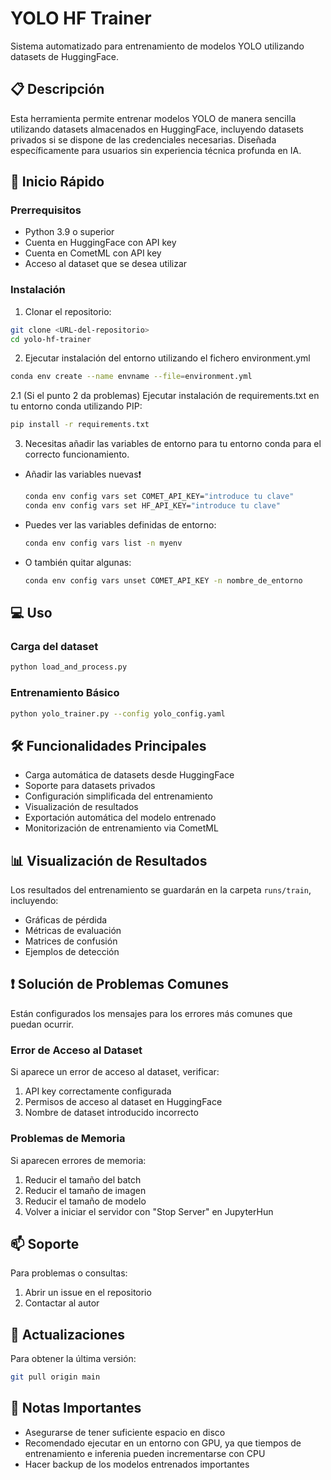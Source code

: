 # YOLO HF Trainer

Sistema automatizado para entrenamiento de modelos YOLO utilizando datasets de HuggingFace.

## 📋 Descripción
Esta herramienta permite entrenar modelos YOLO de manera sencilla utilizando datasets almacenados en HuggingFace, incluyendo datasets privados si se dispone de las credenciales necesarias. Diseñada específicamente para usuarios sin experiencia técnica profunda en IA.

## 🚀 Inicio Rápido

### Prerrequisitos
- Python 3.9 o superior
- Cuenta en HuggingFace con API key
- Cuenta en CometML con API key
- Acceso al dataset que se desea utilizar

### Instalación

1. Clonar el repositorio:
```bash
git clone <URL-del-repositorio>
cd yolo-hf-trainer
```

2. Ejecutar instalación del entorno utilizando el fichero environment.yml
```bash
conda env create --name envname --file=environment.yml
```

2.1 (Si el punto 2 da problemas) Ejecutar instalación de requirements.txt en tu entorno conda utilizando PIP:
```bash
pip install -r requirements.txt
```

3. Necesitas añadir las variables de entorno para tu entorno conda para el correcto funcionamiento.
* Añadir las variables nuevas❗
  ```bash
  conda env config vars set COMET_API_KEY="introduce tu clave"
  conda env config vars set HF_API_KEY="introduce tu clave"
  ```
* Puedes ver las variables definidas de entorno:
  ```bash
  conda env config vars list -n myenv
  ```
* O también quitar algunas:
  ```bash
  conda env config vars unset COMET_API_KEY -n nombre_de_entorno
  ```
  
## 💻 Uso

### Carga del dataset
```bash
python load_and_process.py
```

### Entrenamiento Básico
```bash
python yolo_trainer.py --config yolo_config.yaml
```

## 🛠️ Funcionalidades Principales
- Carga automática de datasets desde HuggingFace
- Soporte para datasets privados
- Configuración simplificada del entrenamiento
- Visualización de resultados
- Exportación automática del modelo entrenado
- Monitorización de entrenamiento via CometML

## 📊 Visualización de Resultados
Los resultados del entrenamiento se guardarán en la carpeta `runs/train`, incluyendo:
- Gráficas de pérdida
- Métricas de evaluación
- Matrices de confusión
- Ejemplos de detección

## ❗ Solución de Problemas Comunes
Están configurados los mensajes para los errores más comunes que puedan ocurrir.

### Error de Acceso al Dataset
Si aparece un error de acceso al dataset, verificar:
1. API key correctamente configurada
2. Permisos de acceso al dataset en HuggingFace
3. Nombre de dataset introducido incorrecto

### Problemas de Memoria
Si aparecen errores de memoria:
1. Reducir el tamaño del batch
2. Reducir el tamaño de imagen
3. Reducir el tamaño de modelo
4. Volver a iniciar el servidor con "Stop Server" en JupyterHun

## 📫 Soporte
Para problemas o consultas:
1. Abrir un issue en el repositorio
2. Contactar al autor

## 🔄 Actualizaciones
Para obtener la última versión:
```bash
git pull origin main
```

## 📝 Notas Importantes
- Asegurarse de tener suficiente espacio en disco
- Recomendado ejecutar en un entorno con GPU, ya que tiempos de entrenamiento e inferenia pueden incrementarse con CPU
- Hacer backup de los modelos entrenados importantes

